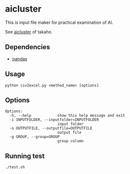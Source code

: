 # aicluster
This is input file maker for practical examination of AI. 

See [aicluster](https://github.com/takaho/aicluster) of takaho.

## Dependencies
- [pandas](http://pandas.pydata.org/)

## Usage
```
python csv2excel.py <method_name> [options]
```

## Options
```
Options:
  -h, --help            show this help message and exit
  -i INPUTFOLDER, --inputfolder=INPUTFOLDER
                        input folder
  -o OUTPUTFILE, --outputfile=OUTPUTFILE
                        output file
  -g GROUP, --group=GROUP
                        group column
```

## Running test
```
./test.sh 
```